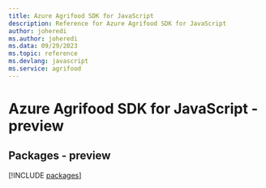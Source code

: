 ```yaml
---
title: Azure Agrifood SDK for JavaScript
description: Reference for Azure Agrifood SDK for JavaScript
author: joheredi
ms.author: joheredi
ms.data: 09/29/2023
ms.topic: reference
ms.devlang: javascript
ms.service: agrifood
---
```

# Azure Agrifood SDK for JavaScript - preview
## Packages - preview
[!INCLUDE [packages](agrifood-index.md)]